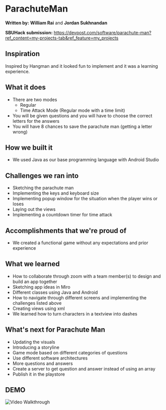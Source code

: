 # ParachuteMan

**Written by:** **William Rai** and **Jordan Sukhnandan**

**SBUHack submission:** https://devpost.com/software/parachute-man?ref_content=my-projects-tab&ref_feature=my_projects

## Inspiration
Inspired by Hangman and it looked fun to implement and it was a learning experience. 

## What it does
- There are two modes
    - Regular 
    - Time Attack Mode (Regular mode with a time limit)
- You will be given questions and you will have to choose the correct letters for the answers
- You will have 8 chances to save the parachute man (getting a letter wrong) 
 
## How we built it
- We used Java as our base programming language with Android Studio

## Challenges we ran into
- Sketching the parachute man
- Implementing the keys and keyboard size
- Implementing popup window for the situation when the player wins or loses
- Laying out the views
- Implementing a countdown timer for time attack

## Accomplishments that we're proud of
- We created a functional game without any expectations and prior experience

## What we learned
- How to collaborate through zoom with a team member(s) to design and build an app together
- Sketching app ideas in Miro
- Different classes using Java and Android 
- How to navigate through different screens and implementing the challenges listed above
- Creating views using xml
- We learned how to turn characters in a textview into dashes

## What's next for Parachute Man
- Updating the visuals
- Introducing a storyline
- Game mode based on different categories of questions
- Use different software architectures 
- More questions and answers
- Create a server to get question and answer instead of using an array
- Publish it in the playstore

## DEMO
<img src='parachuteman_demo.gif' alt='Video Walkthrough' />

